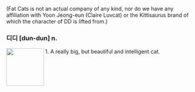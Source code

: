 (Fat Cats is not an actual company of any kind, nor do we have any affiliation with Yoon Jeong-eun (Claire Luvcat) or the Kittisaurus brand of which the character of DD is lifted from.)

### 디디 [dun-dun] n.
<img align="left" width="100" height="100" src="https://avatars.githubusercontent.com/u/130649420?s=400&u=5a2d69d1490b67f515f24f25492d8b99ff0b14dc&v=4"> 1. A really big, but beautiful and intelligent cat.
